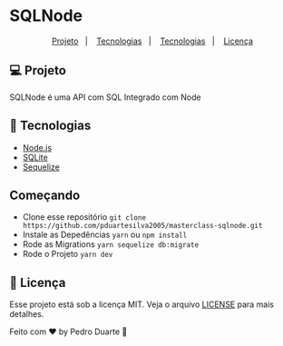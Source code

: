 # SQLNode

<p align="center">
  <a href="#-projeto">Projeto</a>&nbsp;&nbsp;&nbsp;|&nbsp;&nbsp;&nbsp;
  <a href="#-tecnologias">Tecnologias</a>&nbsp;&nbsp;&nbsp;|&nbsp;&nbsp;&nbsp;
  <a href="#-começando">Tecnologias</a>&nbsp;&nbsp;&nbsp;|&nbsp;&nbsp;&nbsp;
  <a href="#memo-licença">Licença</a>
</p>

## 💻 Projeto
SQLNode é uma API com SQL Integrado com Node

## 🚀 Tecnologias
- [Node.js](https://nodejs.org)
- [SQLite](https://www.sqlite.org/)
- [Sequelize](https://sequelize.org)

## Começando

- Clone esse repositório `git clone https://github.com/pduartesilva2005/masterclass-sqlnode.git `
- Instale as Depedências `yarn` ou `npm install`
- Rode as Migrations `yarn sequelize db:migrate`
- Rode o Projeto `yarn dev`

## :memo: Licença

Esse projeto está sob a licença MIT. Veja o arquivo [LICENSE](LICENSE.md) para mais detalhes.

Feito com ♥ by Pedro Duarte :wave:
